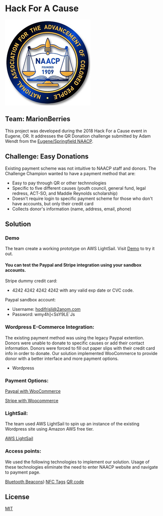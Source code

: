 # Hack For A Cause

![freedome logo](assets/FREEDOM_FUND.jpg)

## Team: MarionBerries

This project was developed during the 2018 Hack For a Cause event in Eugene, OR. It addresses the QR Donation challenge submitted by Adam Wendt from the [Eugene/Springfield NAACP](http://naacplanecounty.org/).


## Challenge: Easy Donations

Existing payment scheme was not intuitive to NAACP staff and donors. The Challenge Champion wanted to have a payment method that are:

- Easy to pay through QR or other technnologies
- Specific to five different causes (youth council, general fund, legal redress, ACT-SO, and Maddie Reynolds scholarship)
- Doesn't require login to specific payment scheme for those who don't have accounts, but only their credit card
- Collects donor's information (name, address, email, phone)


## Solution

### Demo

The team create a working prototype on AWS LightSail. Visit
[Demo](http://naacplanecounty.locahost.com/)
to try it out.

#### You can test the Paypal and Stripe integration using your sandbox accounts.

Stripe dummy credit card:  

 - 4242 4242 4242 4242 with any valid exp date or CVC code.

Paypal sandbox account: 

 - Username: hodifrisli@2anom.com
 - Password: wmy4h]<SsY9LE`Js

### Wordpress E-Commerce Integration:

The existing payment method was using the legacy Paypal extention. Donors were unable to donate to specific causes or add their contact information. Donors were forced to fill out paper slips with their credit card info in order to donate. Our solution implemented WooCommerce to provide donor with a better interface and more payment options.

- Wordpress

### Payment Options:

[Paypal with WooCommerce](https://docs.woocommerce.com/document/paypal-standard/)

[Stripe with Woocommerce](https://woocommerce.com/products/stripe/)

### LightSail:

The team used AWS LightSail to spin up an instance of the existing Wordpress site using Amazon AWS free tier.

[AWS LightSail](https://aws.amazon.com/lightsail/)


### Access points:

We used the following technologies to implement our solution. Usage of these technologies eliminate the need to enter NAACP website and navigate to payment page.

[Bluetooth Beacons](../qr-donation-by-marionberries/documentation/bluetooth-beacon/))
[NFC Tags](qr-donation-by-marionberries/documentation/nfc_tags/)
[QR code](qr-donation-by-marionberries/documentation/qr-codes/)



## License

[MIT](https://github.com/Hack4Eugene/qr-donation-by-marionberries/blob/master/LICENSE)

